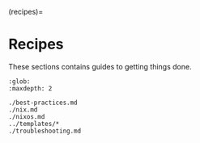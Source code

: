 (recipes)=
# Recipes

These sections contains guides to getting things done.

```{toctree}
:glob:
:maxdepth: 2

./best-practices.md
./nix.md
./nixos.md
../templates/*
./troubleshooting.md
```
